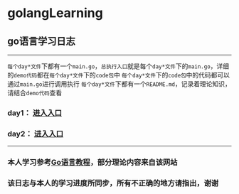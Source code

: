 # golangLearning
## go语言学习日志
***

`每个day*文件`下都有一个`main.go`，`总执行入口`就是每个`day*文件`下的`main.go`，详细的`demo代码`都在`每个day*文件`下的`code包`中
`每个day*文件`下的`code包`中的代码都可以通过`main.go`进行调用执行
`每个day*文件`下都有一个`README.md`，记录着理论知识，请结合`demo代码`查看

### day1： [进入入口](https://github.com/wlpeter/golangLearning/tree/master/src/day1)
### day2： [进入入口](https://github.com/wlpeter/golangLearning/tree/master/src/day2)

***
### 本人学习参考[Go语言教程](http://www.yiibai.com/go)，部分理论内容来自该网站
### 该日志与本人的学习进度所同步，所有不正确的地方请指出，谢谢